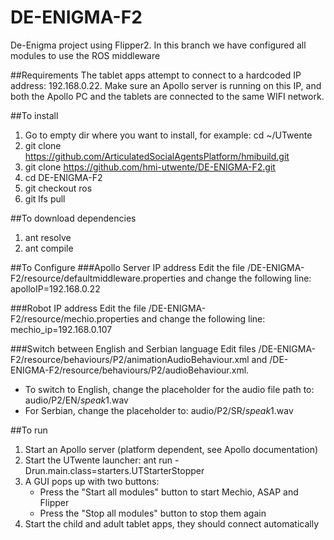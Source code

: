 # DE-ENIGMA-F2
De-Enigma project using Flipper2.
In this branch we have configured all modules to use the ROS middleware

##Requirements
The tablet apps attempt to connect to a hardcoded IP address: 192.168.0.22.
Make sure an Apollo server is running on this IP, and both the Apollo PC and the tablets are connected to the same WIFI network. 

##To install
1. Go to empty dir where you want to install, for example: cd ~/UTwente
1. git clone https://github.com/ArticulatedSocialAgentsPlatform/hmibuild.git
1. git clone https://github.com/hmi-utwente/DE-ENIGMA-F2.git
1. cd DE-ENIGMA-F2
1. git checkout ros
1. git lfs pull

##To download dependencies
1. ant resolve
1. ant compile

##To Configure
###Apollo Server IP address
Edit the file /DE-ENIGMA-F2/resource/defaultmiddleware.properties and change the following line: apolloIP=192.168.0.22

###Robot IP address
Edit the file /DE-ENIGMA-F2/resource/mechio.properties and change the following line: mechio_ip=192.168.0.107

###Switch between English and Serbian language
Edit files /DE-ENIGMA-F2/resource/behaviours/P2/animationAudioBehaviour.xml and /DE-ENIGMA-F2/resource/behaviours/P2/audioBehaviour.xml. 
* To switch to English, change the placeholder for the audio file path to: audio/P2/EN/$speak1$.wav
* For Serbian, change the placeholder to: audio/P2/SR/$speak1$.wav

##To run
1. Start an Apollo server (platform dependent, see Apollo documentation)
1. Start the UTwente launcher: ant run -Drun.main.class=starters.UTStarterStopper
1. A GUI pops up with two buttons:
	* Press the "Start all modules" button to start Mechio, ASAP and Flipper
	* Press the "Stop all modules" button to stop them again
1. Start the child and adult tablet apps, they should connect automatically
	

